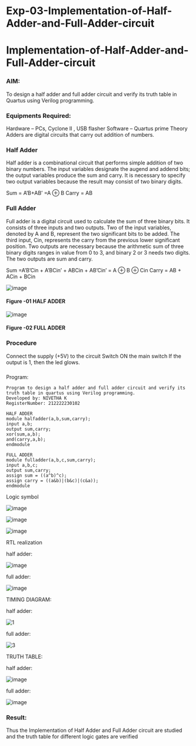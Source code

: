 # Exp-03-Implementation-of-Half-Adder-and-Full-Adder-circuit

# Implementation-of-Half-Adder-and-Full-Adder-circuit
### AIM:
To design a half adder and full adder circuit and verify its truth table in Quartus using Verilog programming.

### Equipments Required:
Hardware – PCs, Cyclone II , USB flasher
Software – Quartus prime
Theory
Adders are digital circuits that carry out addition of numbers.

### Half Adder
Half adder is a combinational circuit that performs simple addition of two binary numbers. The input variables designate the augend and addend bits; the output variables produce the sum and carry. It is necessary to specify two output variables because the result may consist of two binary digits.

Sum = A’B+AB’ =A ⊕ B Carry = AB

### Full Adder
Full adder is a digital circuit used to calculate the sum of three binary bits. It consists of three inputs and two outputs. Two of the input variables, denoted by A and B, represent the two significant bits to be added. The third input, Cin, represents the carry from the previous lower significant position. Two outputs are necessary because the arithmetic sum of three binary digits ranges in value from 0 to 3, and binary 2 or 3 needs two digits. The two outputs are sum and carry.

Sum =A’B’Cin + A’BCin’ + ABCin + AB’Cin’ = A ⊕ B ⊕ Cin Carry = AB + ACin + BCin

 ![image](https://user-images.githubusercontent.com/36288975/163552156-a13e5a56-c638-4110-97d9-8896907c8d25.png)

#### Figure -01 HALF ADDER 


![image](https://user-images.githubusercontent.com/36288975/163552057-b3547877-6d07-45b4-b7e0-bcfebfad9e1d.png)

#### Figure -02 FULL ADDER 

### Procedure

Connect the supply (+5V) to the circuit
Switch ON the main switch
If the output is 1, then the led glows.
### 
Program:
```
Program to design a half adder and full adder circuit and verify its truth table in quartus using Verilog programming.
Developed by: NIVETHA K 
RegisterNumber: 212222230102
```
```
HALF ADDER  
module halfadder(a,b,sum,carry);
input a,b;
output sum,carry;
xor(sum,a,b);
and(carry,a,b);
endmodule 

FULL ADDER  
module fulladder(a,b,c,sum,carry);
input a,b,c;
output sum,carry;
assign sum = ((a^b)^c);
assign carry = ((a&b)|(b&c)|(c&a));
endmodule 
```
Logic symbol

![image](https://github.com/NivethaKumar30/Exp-02-Implementation-of-Half-Adder-and-Full-Adder-circuit/assets/119559844/32eee3cf-1783-4c3c-b344-553994804f8a)

![image](https://github.com/NivethaKumar30/Exp-02-Implementation-of-Half-Adder-and-Full-Adder-circuit/assets/119559844/4a51818b-f204-4467-a95f-03111ae36f22)

![image](https://github.com/NivethaKumar30/Exp-02-Implementation-of-Half-Adder-and-Full-Adder-circuit/assets/119559844/98421da9-22c1-4282-b552-1c42f65fce69)


RTL realization

half adder:

![image](https://github.com/NivethaKumar30/Exp-02-Implementation-of-Half-Adder-and-Full-Adder-circuit/assets/119559844/1557d32d-5f14-41c7-adb8-e959f04485f1)

full adder:

![image](https://github.com/NivethaKumar30/Exp-02-Implementation-of-Half-Adder-and-Full-Adder-circuit/assets/119559844/3d2068f1-e145-4fce-8ff0-0aabffe63bc5)

TIMING DIAGRAM:

half adder:

![1](https://github.com/NivethaKumar30/Exp-02-Implementation-of-Half-Adder-and-Full-Adder-circuit/assets/119559844/b7e4aef5-5bc8-4044-992e-f6aff9c0c3ca)

full adder:

![3](https://github.com/NivethaKumar30/Exp-02-Implementation-of-Half-Adder-and-Full-Adder-circuit/assets/119559844/734e6779-dfb4-48f9-9248-7396ee40cf1b)

TRUTH TABLE:

half adder:

![image](https://github.com/NivethaKumar30/Exp-02-Implementation-of-Half-Adder-and-Full-Adder-circuit/assets/119559844/843100a5-3482-491e-bce4-b743104c5972)

full adder:

![image](https://github.com/NivethaKumar30/Exp-02-Implementation-of-Half-Adder-and-Full-Adder-circuit/assets/119559844/210250de-ea86-438c-9144-6c62f69ef6e4)

### Result:

Thus the Implementation of Half Adder and Full Adder circuit are studied and the truth table for different logic gates are verified
